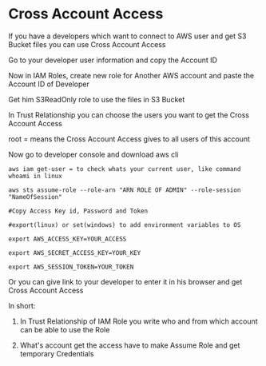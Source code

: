 # Cross Account Access
If you have a developers which want to connect to AWS user and get S3 Bucket files you can use Cross Account Access

Go to your developer user information and copy the Account ID

Now in IAM Roles, create new role for Another AWS account and paste the Account ID of Developer

Get him S3ReadOnly role to use the files in S3 Bucket

In Trust Relationship you can choose the users you want to get the Cross Account Access

root = means the Cross Account Access gives to all users of this account

Now go to developer console and download aws cli

```
aws iam get-user = to check whats your current user, like command whoami in linux

aws sts assume-role --role-arn "ARN ROLE OF ADMIN" --role-session "NameOfSession"

#Copy Access Key id, Password and Token

#export(linux) or set(windows) to add environment variables to OS

export AWS_ACCESS_KEY=YOUR_ACCESS

export AWS_SECRET_ACCESS_KEY=YOUR_KEY

export AWS_SESSION_TOKEN=YOUR_TOKEN

```

Or you can give link to your developer to enter it in his browser and get Cross Account Access

In short:

1. In Trust Relationship of IAM Role you write who and from which account can be able to use the Role

2. What's account get the access have to make Assume Role and get temporary Credentials